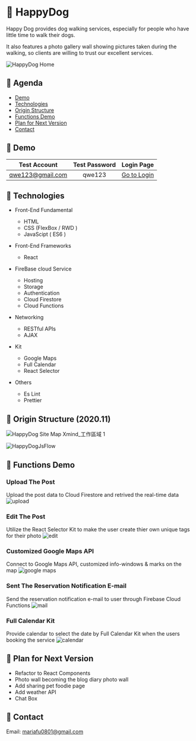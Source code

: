 # :paw_prints: HappyDog
Happy Dog provides dog walking services, especially for people who have little time to walk their dogs.

It also features a photo gallery wall showing pictures taken during the walking, so clients are willing to trust our excellent services.

![HappyDog Home](https://user-images.githubusercontent.com/63142258/104092118-cd805100-52bc-11eb-922d-68bb7843c875.png)

## :meat_on_bone: Agenda
- [Demo](https://github.com/Rezta20/HappyDog/blob/master/README.md#meat_on_bone-demo)
- [Technologies](https://github.com/Rezta20/HappyDog/blob/master/README.md#meat_on_bone-technologies)
- [Origin Structure](https://github.com/Rezta20/HappyDog/blob/master/README.md#meat_on_bone-origin-structure)
- [Functions Demo](https://github.com/Rezta20/HappyDog/blob/master/README.md#meat_on_bone-functions-demo)
- [Plan for Next Version](https://github.com/Rezta20/HappyDog/blob/master/README.md#meat_on_bone-plan-for-next-version)
- [Contact](https://github.com/Rezta20/HappyDog/blob/master/README.md#meat_on_bone-contact)


##  :meat_on_bone: Demo
<!-- [Go to see Happy Dog](https://happydog-82c2f.web.app/html/homepage.html "Happy Dog")  :eyes: -->
| Test Account | Test Password | Login Page
--- | :---: | :---:
|qwe123@gmail.com| qwe123 | [Go to Login](https://happydog-82c2f.web.app/Html/Login/login.html) 

##  :meat_on_bone: Technologies
- Front-End Fundamental
  - HTML
  - CSS (FlexBox / RWD )
  - JavaScipt ( ES6 )
  
- Front-End Frameworks 
  - React
  
- FireBase cloud Service
  - Hosting
  - Storage
  - Authentication
  - Cloud Firestore
  - Cloud Functions

- Networking
  - RESTful APIs
  - AJAX

- Kit 
  - Google Maps
  - Full Calendar
  - React Selector

- Others
  - Es Lint
  - Prettier

##  :meat_on_bone: Origin Structure (2020.11)
![HappyDog Site Map   Xmind_工作區域 1](https://user-images.githubusercontent.com/63142258/104093480-beea6780-52c5-11eb-8437-92ab4d5b29ac.jpg)

![HappyDogJsFlow](https://user-images.githubusercontent.com/63142258/104093560-286a7600-52c6-11eb-8d5e-abe43f0635b1.jpg)

##  :meat_on_bone: Functions Demo 
### Upload The Post 
Upload the post data to Cloud Firestore and retrived the real-time data
![upload](https://user-images.githubusercontent.com/63142258/104119009-b5b1d700-5367-11eb-8a26-e200bd97a132.gif)

### Edit The Post 
Utilize the React Selector Kit to make the user create thier own unique tags for their photo
![edit](https://user-images.githubusercontent.com/63142258/104119011-b77b9a80-5367-11eb-818d-10df8b283f10.gif)

### Customized Google Maps API
Connect to Google Maps API, customized info-windows & marks on the map
![google maps](https://user-images.githubusercontent.com/63142258/104119190-cc0c6280-5368-11eb-9069-4cc36acf365e.gif)

### Sent The Reservation Notification E-mail
Send the reservation notification e-mail to user through Firebase Cloud Functions
![mail](https://user-images.githubusercontent.com/63142258/104119261-2f969000-5369-11eb-9f02-4a795bf34340.gif)

### Full Calendar Kit
Provide calendar to select the date by Full Calendar Kit when the users booking the service
![calendar](https://user-images.githubusercontent.com/63142258/104119295-5654c680-5369-11eb-8ed4-509469f6b457.gif)

##  :meat_on_bone: Plan for Next Version
- Refactor to React Components
- Photo wall becoming the blog diary photo wall
- Add sharing pet foodie page
- Add weather API
- Chat Box

## :meat_on_bone: Contact
Email: mariafu0801@gmail.com



